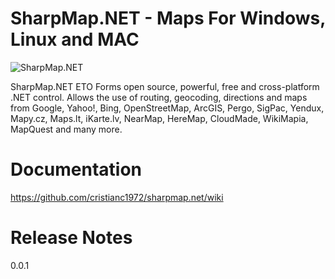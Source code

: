 # SharpMap.NET - Maps For Windows, Linux and MAC

![SharpMap.NET](https://github.com/cristianc1972/sharpmap.net/blob/e925d327ffe8467ed9921639522033318023b7e8/OpenStreetMap-Logo.png "this is the result")

SharpMap.NET ETO Forms open source, powerful, free and cross-platform .NET control. Allows the use of routing, geocoding, directions and maps from Google, Yahoo!, Bing, OpenStreetMap, ArcGIS, Pergo, SigPac, Yendux, Mapy.cz, Maps.lt, iKarte.lv, NearMap, HereMap, CloudMade, WikiMapia, MapQuest and many more.


# Documentation
https://github.com/cristianc1972/sharpmap.net/wiki

# Release Notes

0.0.1


